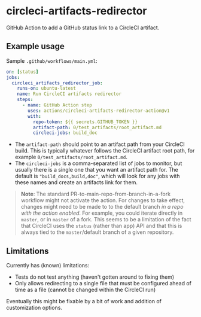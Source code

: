 # circleci-artifacts-redirector

GitHub Action to add a GitHub status link to a CircleCI artifact.

## Example usage

Sample `.github/workflows/main.yml`:

```YAML
on: [status]
jobs:
  circleci_artifacts_redirector_job:
    runs-on: ubuntu-latest
    name: Run CircleCI artifacts redirector
    steps:
      - name: GitHub Action step
        uses: actions/circleci-artifacts-redirector-action@v1
        with:
          repo-token: ${{ secrets.GITHUB_TOKEN }}
          artifact-path: 0/test_artifacts/root_artifact.md
          circleci-jobs: build_doc
```

- The `artifact-path` should point to an artifact path from your CircleCI
  build. This is typically whatever follows the CircleCI artifact root path,
  for example `0/test_artifacts/root_artifact.md`.
- The `circleci-jobs` is a comma-separated list of jobs to monitor, but usually
  there is a single one that you want an artifact path for.
  The default is `"build_docs,build,doc"`, which will look for any
  jobs with these names and create an artifacts link for them.

> **Note**: The standard PR-to-main-repo-from-branch-in-a-fork workflow might
> not activate the action. For changes to take effect, changes might need to be
> made to to the default branch *in a repo with the action enabled*. For
> example, you could iterate directly in `master`, or in `master` of a fork.
> This seems to be a limitation of the fact that CircleCI uses the `status`
> (rather than app) API and that this is always tied to the `master`/default
> branch of a given repository.

## Limitations

Currently has (known) limitations:

- Tests do not test anything (haven't gotten around to fixing them)
- Only allows redirecting to a single file that must be configured ahead of
  time as a file (cannot be changed within the CircleCI run)

Eventually this might be fixable by a bit of work and addition of
customization options.
